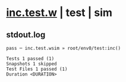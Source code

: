 # [inc.test.w](../../../../../../examples/tests/sdk_tests/counter/inc.test.w) | test | sim

## stdout.log
```log
pass ─ inc.test.wsim » root/env0/test:inc()

Tests 1 passed (1)
Snapshots 1 skipped
Test Files 1 passed (1)
Duration <DURATION>
```

